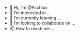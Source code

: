 - 👋 Hi, I’m @Pachlux
- 👀 I’m interested in ...
- 🌱 I’m currently learning ...
- 💞️ I’m looking to collaborate on ...
- 📫 How to reach me ...

<!---
Pachlux/Pachlux is a ✨ special ✨ repository because its `README.md` (this file) appears on your GitHub profile.
You can click the Preview link to take a look at your changes.
--->
